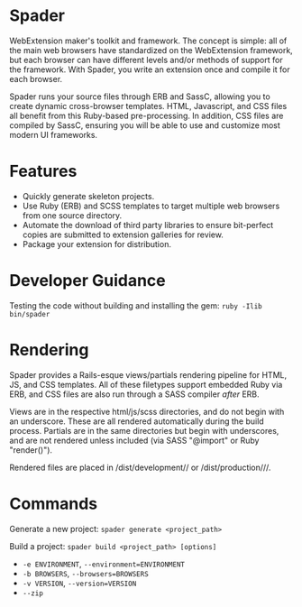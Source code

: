# Spader
WebExtension maker's toolkit and framework.  The concept is simple: all of the main web browsers have standardized on the WebExtension framework, but each browser can have different levels and/or methods of support for the framework.  With Spader, you write an extension once and compile it for each browser.

Spader runs your source files through ERB and SassC, allowing you to create dynamic cross-browser templates.  HTML, Javascript, and CSS files all benefit from this Ruby-based pre-processing.  In addition, CSS files are compiled by SassC, ensuring you will be able to use and customize most modern UI frameworks.
 
# Features
* Quickly generate skeleton projects.
* Use Ruby (ERB) and SCSS templates to target multiple web browsers from one source directory.
* Automate the download of third party libraries to ensure bit-perfect copies are submitted to extension galleries for review.
* Package your extension for distribution.

# Developer Guidance
Testing the code without building and installing the gem: `ruby -Ilib bin/spader`

# Rendering
Spader provides a Rails-esque views/partials rendering pipeline for HTML, JS, and CSS templates.  All of these filetypes support embedded Ruby via ERB, and CSS files are also run through a SASS compiler *after* ERB.

Views are in the respective html/js/scss directories, and do not begin with an underscore.  These are all rendered automatically during the build process.  Partials are in the same directories but begin with underscores, and are not rendered unless included (via SASS "@import" or Ruby "render()").

Rendered files are placed in <project dir>/dist/development/<browser>/ or <project dir>/dist/production/<browser>/<version>/.

# Commands
Generate a new project: `spader generate <project_path>`

Build a project: `spader build <project_path> [options]`
  * `-e ENVIRONMENT`, `--environment=ENVIRONMENT`
  * `-b BROWSERS`, `--browsers=BROWSERS`
  * `-v VERSION`, `--version=VERSION`
  * `--zip`